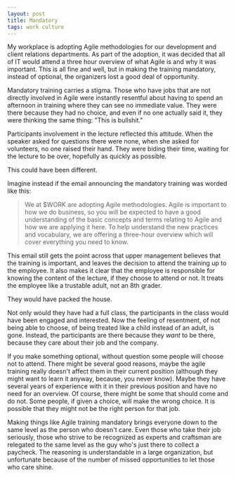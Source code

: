 ```yaml
---
layout: post
title: Mandatory
tags: work culture
---
```


My workplace is adopting Agile methodologies for our development and client relations departments. As part of the adoption, it was decided that all of IT would attend a three hour overview of what Agile is and why it was important. This is all fine and well, but in making the training mandatory, instead of optional, the organizers lost a good deal of opportunity.

Mandatory training carries a stigma. Those who have jobs that are not directly involved in Agile were instantly resentful about having to spend an afternoon in training where they can see no immediate value. They were there because they had no choice, and even if no one actually said it, they were thinking the same thing: "This is bullshit."

Participants involvement in the lecture reflected this attitude. When the speaker asked for questions there were none, when she asked for volunteers, no one raised their hand. They were biding their time, waiting for the lecture to be over, hopefully as quickly as possible. 

This could have been different. 

Imagine instead if the email announcing the mandatory training was worded like this:

>We at $WORK are adopting Agile methodologies. Agile is important to how we do business, so you will be expected to have a good understanding of the basic concepts and terms relating to Agile and how we are applying it here. 
>To help understand the new practices and vocabulary, we are offering a three-hour overview which will cover everything you need to know.

This email still gets the point across that upper management believes that the training is important, and leaves the decision to attend the training up to the employee. It also makes it clear that the employee is responsible for knowing the content of the lecture, if they choose to attend or not. It treats the employee like a trustable adult, not an 8th grader.

They would have packed the house.

Not only would they have had a full class, the participants in the class would have been engaged and interested. Now the feeling of resentment, of not being able to choose, of being treated like a child instead of an adult, is gone. Instead, the participants are there because they *want* to be there, because they care about their job and the company. 

If you make something optional, without question some people will choose not to attend. There might be several good reasons, maybe the agile training really doesn't affect them in their current position (although they might want to learn it anyway, because, you never know). Maybe they have several years of experience with it in their previous position and have no need for an overview. Of course, there might be some that should come and do not. Some people, if given a choice, will make the wrong choice. It is possible that they might not be the right person for that job.

Making things like Agile training mandatory brings everyone down to the same level as the person who doesn't care. Even those who take their job seriously, those who strive to be recognized as experts and craftsman are relegated to the same level as the guy who's just there to collect a paycheck. The reasoning is understandable in a large organization, but unfortunate because of the number of missed opportunities to let those who care shine. 
